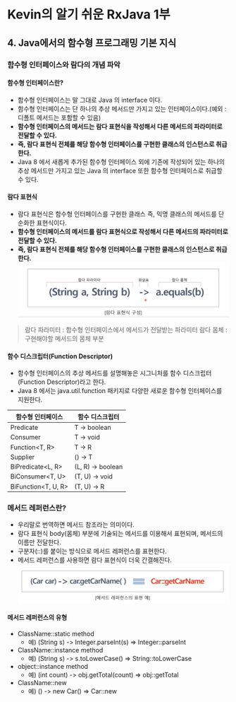 # Kevin의 알기 쉬운 RxJava 1부
## 4. Java에서의 함수형 프로그래밍 기본 지식

### 함수형 인터페이스와 람다의 개념 파악
#### 함수형 인터페이스란?
- 함수형 인터페이스는 말 그대로 Java 의 interface 이다.
- 함수형 인터페이스는 단 하나의 추상 메서드만 가지고 있는 인터페이스이다.(예외 : 디폴트 메서드는 포함할 수 있음)
- **함수형 인터페이스의 메서드는 람다 표현식을 작성해서 다른 메서드의 파라미터로 전달할 수 있다.**
- **즉, 람다 표현식 전체를 해당 함수형 인터페이스를 구현한 클래스의 인스턴스로 취급한다.**
- Java 8 에서 새롭게 추가된 함수형 인터페이스 외에 기존에 작성되어 있는 하나의 추상 메서드만 가지고 있는 Java 의 interface 또한 함수형 인터페이스로 취급할 수 있다.

#### 람다 표현식
- 람다 표현식은 함수형 인터페이스를 구현한 클래스 즉, 익명 클래스의 메서드를 단순화한 표현식이다.
- **함수형 인터페이스의 메서드를 람다 표현식으로 작성해서 다른 메서드의 파라미터로 전달할 수 있다.**
- **즉, 람다 표현식 전체를 해당 함수형 인터페이스를 구현한 클래스의 인스턴스로 취급한다.**
![lambda_expression](../img/lambda_expression.png)
> 람다 파라미터 : 함수형 인터페이스에서 메서드가 전달받는 파라미터
> 람다 몸체 : 구현해야할 메서드의 몸체 부분

#### 함수 디스크립터(Function Descriptor)
- 함수형 인터페이스의 추상 메서드를 설명해놓은 시그니처를 함수 디스크립터(Function Descriptor)라고 한다.
- Java 8 에서는 java.util.function 패키지로 다양한 새로운 함수형 인터페이스를 지원한다.

| 함수형 인터페이스           | 함수 디스크립터          |
|---------------------|-------------------|
| Predicate<T>        | T -> boolean      |
| Consumer<T>         | T -> void         |
| Function<T, R>      | T -> R            |
| Supplier<T>         | () -> T           |
| BiPredicate<L, R>   | (L, R) -> boolean |
| BiConsumer<T, U>    | (T, U) -> void    |
| BiFunction<T, U, R> | (T, U) -> R       |
 
### 메서드 레퍼런스란?
- 우리말로 번역하면 메서드 참조라는 의미이다.
- 람다 표현식 body(몸체) 부분에 기술되는 메서드를 이용해서 표현되며, 메서드의 이름만 전달한다.
- 구분자(::)를 붙이는 방식으로 메서드 레퍼런스를 표현한다.
- 메서드 레퍼런스를 사용하면 람다 표현식이 더욱 간결해진다.
![method_reference](../img/method_reference.png)

#### 메서드 레퍼런스의 유형
- ClassName::static method
  - 예) (String s) -> Integer.parseInt(s) => Integer::parseInt 
- ClassName::instance method
  - 예) (String s) -> s.toLowerCase() => String::toLowerCase
- object::instance method
  - 예) (int count) -> obj.getTotal(count) => obj::getTotal
- ClassName::new
  - 예) () -> new Car() => Car::new